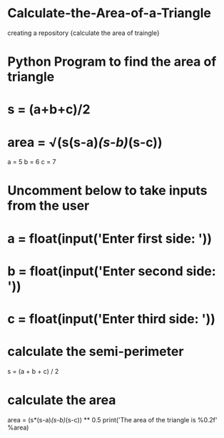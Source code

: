 # Calculate-the-Area-of-a-Triangle
creating a repository  {calculate the area of traingle}

# Python Program to find the area of triangle
# s = (a+b+c)/2
# area = √(s(s-a)*(s-b)*(s-c))

a = 5
b = 6
c = 7

# Uncomment below to take inputs from the user
# a = float(input('Enter first side: '))
# b = float(input('Enter second side: '))
# c = float(input('Enter third side: '))

# calculate the semi-perimeter
s = (a + b + c) / 2

# calculate the area
area = (s*(s-a)*(s-b)*(s-c)) ** 0.5
print('The area of the triangle is %0.2f' %area)
